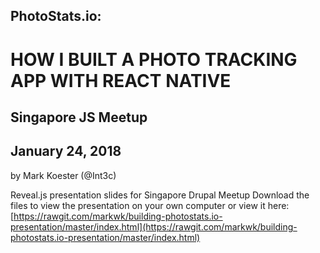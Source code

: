 ## PhotoStats.io:

# HOW I BUILT A PHOTO TRACKING APP WITH REACT NATIVE

##  Singapore JS  Meetup
## January 24, 2018

by Mark Koester (@Int3c)

Reveal.js presentation slides for Singapore Drupal Meetup
Download the files to view the presentation on your own computer or view it here:
[https://rawgit.com/markwk/building-photostats.io-presentation/master/index.html](https://rawgit.com/markwk/building-photostats.io-presentation/master/index.html)
